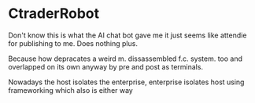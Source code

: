 # CtraderRobot
Don't know this is what the AI chat bot gave me it just seems like attendie for publishing to me. Does nothing plus.

Because how depracates a weird m. dissassembled f.c. system. too and overlapped on its own anyway by pre and post as terminals.

Nowadays the host isolates the enterprise, enterprise isolates host using frameworking which also is either way
